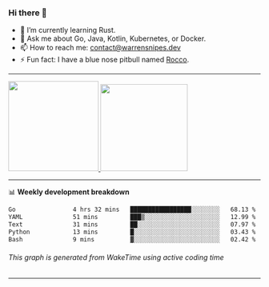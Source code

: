 ### Hi there 👋

- 🌱 I’m currently learning Rust.
- 💬 Ask me about Go, Java, Kotlin, Kubernetes, or Docker.
- 📫 How to reach me: contact@warrensnipes.dev
- ⚡ Fun fact: I have a blue nose pitbull named [Rocco](https://i.imgur.com/iLsSCKu.jpg).

-------


<a href="https://github.com/LockedThread/LockedThread">
  <img height="180em" src="https://github-readme-stats.vercel.app/api?username=LockedThread&theme=transparent&bg_color=00000000&show_icons=true&count_private=true" />
  <img height="174em" src="https://github-readme-stats.vercel.app/api/top-langs?username=LockedThread&theme=transparent&layout=compact&hide_progress=true&bg_color=00000000" />
  </a>

-------

📊 **Weekly development breakdown**
<!--START_SECTION:waka-->

```txt
Go                4 hrs 32 mins   █████████████████░░░░░░░░   68.13 %
YAML              51 mins         ███▒░░░░░░░░░░░░░░░░░░░░░   12.99 %
Text              31 mins         ██░░░░░░░░░░░░░░░░░░░░░░░   07.97 %
Python            13 mins         █░░░░░░░░░░░░░░░░░░░░░░░░   03.43 %
Bash              9 mins          ▓░░░░░░░░░░░░░░░░░░░░░░░░   02.42 %
```

<!--END_SECTION:waka-->
###### *This graph is generated from WakeTime using active coding time*
-------
